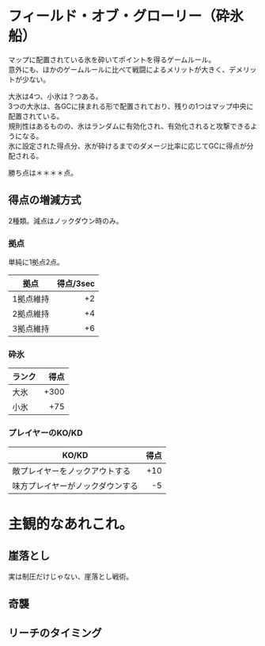# フィールド・オブ・グローリー（砕氷船）
マップに配置されている氷を砕いてポイントを得るゲームルール。  
意外にも、ほかのゲームルールに比べて戦闘によるメリットが大きく、デメリットが少ない。  

大氷は4つ、小氷は？つある。  
3つの大氷は、各GCに挟まれる形で配置されており、残りの1つはマップ中央に配置されている。  
規則性はあるものの、氷はランダムに有効化され、有効化されると攻撃できるようになる。  
氷に設定された得点分、氷が砕けるまでのダメージ比率に応じてGCに得点が分配される。  

勝ち点は＊＊＊＊点。  

## 得点の増減方式
2種類。減点はノックダウン時のみ。

### 拠点
単純に1拠点2点。  

| 拠点      | 得点/3sec |
|-----------|----------:|
| 1拠点維持 |        +2 |
| 2拠点維持 |        +4 |
| 3拠点維持 |        +6 |

### 砕氷
| ランク | 得点 |
|--------|-----:|
| 大氷   | +300 |
| 小氷   |  +75 |

### プレイヤーのKO/KD
| KO/KD                            | 得点 |
|----------------------------------|-----:|
| 敵プレイヤーをノックアウトする   |  +10 |
| 味方プレイヤーがノックダウンする |   -5 |


# 主観的なあれこれ。

## 崖落とし
実は制圧だけじゃない、崖落とし戦術。  

## 奇襲

## リーチのタイミング

